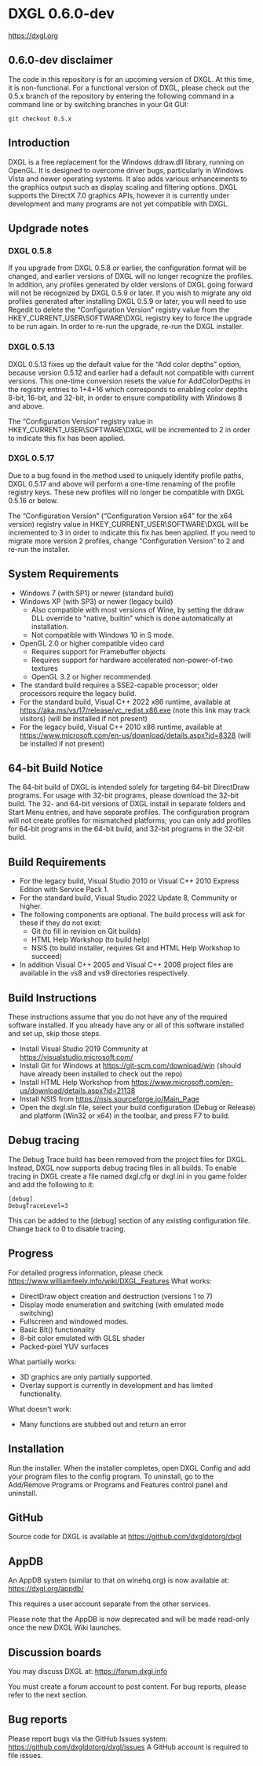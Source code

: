 <!--Please enable Word Wrap in Notepad to view this document.-->
# DXGL 0.6.0-dev
https://dxgl.org

## 0.6.0-dev disclaimer
The code in this repository is for an upcoming version of DXGL.  At this time, it is non-functional.  For a functional version of DXGL, please check out the 0.5.x branch of the repository by entering the following command in a command line or by switching branches in your Git GUI:
```
git checkout 0.5.x
```

## Introduction
DXGL is a free replacement for the Windows ddraw.dll library, running on OpenGL. It is designed to overcome driver bugs, particularly in Windows Vista and newer operating systems. It also adds various enhancements to the graphics output such as display scaling and filtering options. DXGL supports the DirectX 7.0 graphics APIs, however it is currently under development and many programs are not yet compatible with DXGL.

## Updgrade notes
### DXGL 0.5.8
If you upgrade from DXGL 0.5.8 or earlier, the configuration format will be changed, and earlier versions of DXGL will no longer recognize the profiles. In addition, any profiles generated by older versions of DXGL going forward will not be recognized by DXGL 0.5.9 or later. If you wish to migrate any old profiles generated after installing DXGL 0.5.9 or later, you will need to use Regedit to delete the “Configuration Version” registry value from the HKEY_CURRENT_USER\SOFTWARE\DXGL registry key to force the upgrade to be run again.  In order to re-run the upgrade, re-run the DXGL installer.

### DXGL 0.5.13
DXGL 0.5.13 fixes up the default value for the “Add color depths” option, because version 0.5.12 and earlier had a default not compatible with current versions.  This one-time conversion resets the value for AddColorDepths in the registry entries to 1+4+16 which corresponds to enabling color depths 8-bit, 16-bit, and 32-bit, in order to ensure compatibility with Windows 8 and above.

The “Configuration Version” registry value in HKEY_CURRENT_USER\SOFTWARE\DXGL will be incremented to 2 in order to indicate this fix has been applied.

### DXGL 0.5.17
Due to a bug found in the method used to uniquely identify profile paths, DXGL 0.5.17 and above will perform a one-time renaming of the profile registry keys.  These new profiles will no longer be compatible with DXGL 0.5.16 or below.

The “Configuration Version” (“Configuration Version x64” for the x64 version) registry value in HKEY_CURRENT_USER\SOFTWARE\DXGL will be incremented to 3 in order to indicate this fix has been applied.  If you need to migrate more version 2 profiles, change “Configuration Version” to 2 and re-run the installer.

## System Requirements

* Windows 7 (with SP1) or newer (standard build)
* Windows XP (with SP3) or newer (legacy build)
  * Also compatible with most versions of Wine, by setting the ddraw DLL override to "native, builtin" which is done automatically at installation.
  * Not compatible with Windows 10 in S mode.
* OpenGL 2.0 or higher compatible video card
  * Requires support for Framebuffer objects
  * Requires support for hardware accelerated non-power-of-two textures
  * OpenGL 3.2 or higher recommended.
* The standard build requires a SSE2-capable processor; older processors require the legacy build.
* For the standard build, Visual C++ 2022 x86 runtime, available at https://aka.ms/vs/17/release/vc_redist.x86.exe (note this link may track visitors) (will be installed if not present)
* For the legacy build, Visual C++ 2010 x86 runtime, available at https://www.microsoft.com/en-us/download/details.aspx?id=8328 (will be installed if not present)

## 64-bit Build Notice
The 64-bit build of DXGL is intended solely for targeting 64-bit DirectDraw programs.  For usage with 32-bit programs, please download the 32-bit build.  The 32- and 64-bit versions of DXGL install in separate folders and Start Menu entries, and have separate profiles.  The configuration program will not create profiles for mismatched platforms; you can only add profiles for 64-bit programs in the 64-bit build, and 32-bit programs in the 32-bit build.

## Build Requirements
* For the legacy build, Visual Studio 2010 or Visual C++ 2010 Express Edition with Service Pack 1.
* For the standard build, Visual Studio 2022 Update 8, Community or higher.
* The following components are optional.  The build process will ask for these if they do not exist:
  * Git (to fill in revision on Git builds)
  * HTML Help Workshop (to build help)
  * NSIS (to build installer, requires Git and HTML Help Workshop to succeed)
* In addition Visual C++ 2005 and Visual C++ 2008 project files are available in the vs8 and vs9 directories respectively.

## Build Instructions
These instructions assume that you do not have any of the required software installed. If you already have any or all of this software installed and set up, skip those steps.

* Install Visual Studio 2019 Community at https://visualstudio.microsoft.com/
* Install Git for Windows at https://git-scm.com/download/win (should have already been installed to check out the repo)
* Install HTML Help Workshop from https://www.microsoft.com/en-us/download/details.aspx?id=21138
* Install NSIS from https://nsis.sourceforge.io/Main_Page
* Open the dxgl.sln file, select your build configuration (Debug or Release) and platform (Win32 or x64) in the toolbar, and press F7 to build.

## Debug tracing
The Debug Trace build has been removed from the project files for DXGL.  Instead, DXGL now supports debug tracing files in all builds.  To enable tracing in DXGL create a file named dxgl.cfg or dxgl.ini in you game folder and add the following to it:
```
[debug]
DebugTraceLevel=3
```
This can be added to the [debug] section of any existing configuration file.  Change back to 0 to disable tracing.

## Progress
For detailed progress information, please check https://www.williamfeely.info/wiki/DXGL_Features
What works:

* DirectDraw object creation and destruction (versions 1 to 7)
* Display mode enumeration and switching (with emulated mode switching)
* Fullscreen and windowed modes.
* Basic Blt() functionality
* 8-bit color emulated with GLSL shader
* Packed-pixel YUV surfaces

What partially works:

* 3D graphics are only partially supported.
* Overlay support is currently in development and has limited functionality.

What doesn't work:

* Many functions are stubbed out and return an error

## Installation

Run the installer.  When the installer completes, open DXGL Config and add your program files to the config program.
To uninstall, go to the Add/Remove Programs or Programs and Features control panel and uninstall.

## GitHub

Source code for DXGL is available at https://github.com/dxgldotorg/dxgl

## AppDB

An AppDB system (similar to that on winehq.org) is now available at:
https://dxgl.org/appdb/

This requires a user account separate from the other services.

Please note that the AppDB is now deprecated and will be made read-only once the new DXGL Wiki launches.

## Discussion boards

You may discuss DXGL at:
https://forum.dxgl.info

You must create a forum account to post content.  For bug reports, please refer to the next section.

## Bug reports

Please report bugs via the GitHub Issues system:
https://github.com/dxgldotorg/dxgl/issues
A GitHub account is required to file issues.
